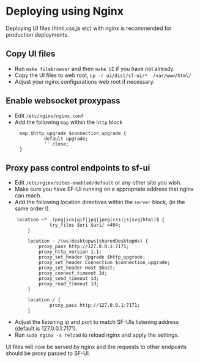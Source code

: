 # Deploying using Nginx
Deploying  UI files (html,css,js etc) with nginx is recommended for production deployments.


## Copy UI files
- Run `make filebrowser` and then `make UI` if you have not already.
- Copy the UI files to web root, `cp -r ui/dist/sf-ui/*  /var/www/html/`
- Adjust your nginx configurations web root if necessary.

## Enable websocket proxypass
  - Edit `/etc/nginx/nginx.conf`
  - Add the following `map` within the `http` block
  ```
       map $http_upgrade $connection_upgrade {
                default upgrade;
                '' close;
       }
```

## Proxy pass  control endpoints to sf-ui
- Edit `/etc/nginx/sites-enabled/default` or any other site you wish.
- Make sure you have SF-UI running on a appropriate address that nginx can reach.
- Add the following location directives within the `server` block, (in the same order !).
```
	location ~* .(png|ico|gif|jpg|jpeg|css|js|svg|html)$ {
                try_files $uri $uri/ =404;
        }

        location ~ /(ws|desktopws|sharedDesktopWs) {
            proxy_pass http://127.0.0.1:7171;
            proxy_http_version 1.1;
            proxy_set_header Upgrade $http_upgrade;
            proxy_set_header Connection $connection_upgrade;
            proxy_set_header Host $host;
            proxy_connect_timeout 1d;
            proxy_send_timeout 1d;
            proxy_read_timeout 1d;
        }

        location / {
                proxy_pass http://127.0.0.1:7171;
        }
```
- Adjust the listening ip and port to match  SF-UIs listening address (default is 127.0.0.1:7171).
- Run `sudo nginx -s reload` to reload nginx and apply the settings.


UI files will now be served by nginx and the requests to other endpoints should be proxy passed to SF-UI.

